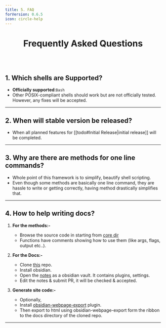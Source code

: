 ```yaml
---
title: 5. FAQ
forVersion: 0.6.5
icon: circle-help
---
```

<h1 align="center"> Frequently Asked Questions</h1>
<br><br>

## 1. Which shells are Supported?

- **Officially supported**:`Bash` 
- Other POSIX-compliant shells should work but are not officially tested. However, any fixes will be accepted.

---
## 2. When will stable version be released?

- When all planned features for [[todo#Initial Release|initial release]] will be completed.

--- 
## 3. Why are there are methods for one line commands?

- Whole point of this framework is to simplify, beautify shell scripting. 
- Even though some methods are basically one line command, they are hassle to write or getting correctly, having method drastically simplifies that.

---
## 4. How to help writing docs?

1. **For the methods:-**
    - Browse the source code in starting from [core dir](https://github.com/soymadip/KireiSakura-Kit/tree/main/core)
    - Functions have comments showing how to use them (like args, flags, output etc..).
    
2. **For the Docs:-**
    - Clone [this](https://github.com/soymadip/KireiSakura-Kit) repo.
    - Install obsidian.
    - Open the [notes](https://github.com/soymadip/KireiSakura-Kit/tree/main/Assets/notes) as a obsidian vault. It contains plugins, settings.
    -  Edit the notes & submit PR, it will be checked & accepted.
    
3. __Generate site code:-__
    - Optionally,
    - Install [obsidian-webpage-export](https://github.com/KosmosisDire/obsidian-webpage-export) plugin.
    - Then export to html using obsidian-webpage-export form the ribbon to the docs directory of the cloned repo.

---

